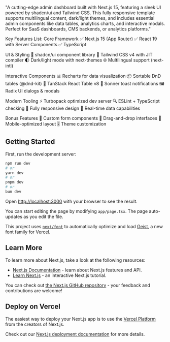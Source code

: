 "A cutting-edge admin dashboard built with Next.js 15, featuring a sleek UI powered by shadcn/ui and Tailwind CSS. This fully responsive template supports multilingual content, dark/light themes, and includes essential admin components like data tables, analytics charts, and interactive modals. Perfect for SaaS dashboards, CMS backends, or analytics platforms."

Key Features List:
Core Framework
✅ Next.js 15 (App Router)
✅ React 19 with Server Components
✅ TypeScript

UI & Styling
🎨 shadcn/ui component library
💅 Tailwind CSS v4 with JIT compiler
🌓 Dark/light mode with next-themes
🌐 Multilingual support (next-intl)

Interactive Components
📊 Recharts for data visualization
📦 Sortable DnD tables (@dnd-kit)
🔄 TanStack React Table v8
💬 Sonner toast notifications
🖼️ Radix UI dialogs & modals

Modern Tooling
⚡ Turbopack optimized dev server
🔍 ESLint + TypeScript checking
📱 Fully responsive design
🔄 Real-time data capabilities

Bonus Features
🔢 Custom form components
🔄 Drag-and-drop interfaces
📱 Mobile-optimized layout
🎚️ Theme customization

## Getting Started

First, run the development server:

```bash
npm run dev
# or
yarn dev
# or
pnpm dev
# or
bun dev
```

Open [http://localhost:3000](http://localhost:3000) with your browser to see the result.

You can start editing the page by modifying `app/page.tsx`. The page auto-updates as you edit the file.

This project uses [`next/font`](https://nextjs.org/docs/app/building-your-application/optimizing/fonts) to automatically optimize and load [Geist](https://vercel.com/font), a new font family for Vercel.

## Learn More

To learn more about Next.js, take a look at the following resources:

- [Next.js Documentation](https://nextjs.org/docs) - learn about Next.js features and API.
- [Learn Next.js](https://nextjs.org/learn) - an interactive Next.js tutorial.

You can check out [the Next.js GitHub repository](https://github.com/vercel/next.js) - your feedback and contributions are welcome!

## Deploy on Vercel

The easiest way to deploy your Next.js app is to use the [Vercel Platform](https://vercel.com/new?utm_medium=default-template&filter=next.js&utm_source=create-next-app&utm_campaign=create-next-app-readme) from the creators of Next.js.

Check out our [Next.js deployment documentation](https://nextjs.org/docs/app/building-your-application/deploying) for more details.

